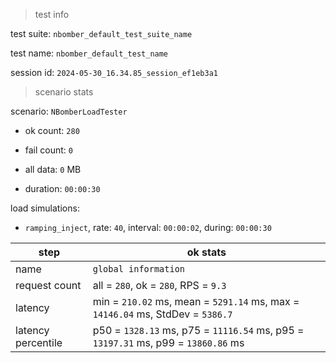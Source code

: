 > test info

test suite: `nbomber_default_test_suite_name`

test name: `nbomber_default_test_name`

session id: `2024-05-30_16.34.85_session_ef1eb3a1`

> scenario stats

scenario: `NBomberLoadTester`

  - ok count: `280`

  - fail count: `0`

  - all data: `0` MB

  - duration: `00:00:30`

load simulations:

  - `ramping_inject`, rate: `40`, interval: `00:00:02`, during: `00:00:30`

|step|ok stats|
|---|---|
|name|`global information`|
|request count|all = `280`, ok = `280`, RPS = `9.3`|
|latency|min = `210.02` ms, mean = `5291.14` ms, max = `14146.04` ms, StdDev = `5386.7`|
|latency percentile|p50 = `1328.13` ms, p75 = `11116.54` ms, p95 = `13197.31` ms, p99 = `13860.86` ms|




